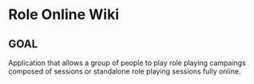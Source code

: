 # Role Online Wiki

## GOAL
Application that allows a group of people to play role playing campaings composed of sessions or standalone role playing sessions fully online.
